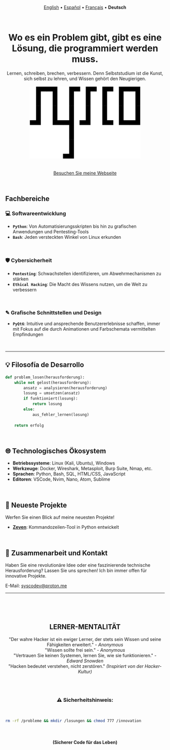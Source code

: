 <p align="center">
  <a href="README.md">English</a>  •  <a href="LEEME.md">Español</a>  •  <a href="LISMOI.md">Français</a>  •  <b>Deutsch</b>
</p>
<br>

<h1 align="center">Wo es ein Problem gibt, gibt es eine Lösung, die programmiert werden muss.</h1>

<p align="center">
  Lernen, schreiben, brechen, verbessern. Denn Selbststudium ist die Kunst, sich selbst zu lehren, und Wissen gehört den Neugierigen.<br><br>
  <img src="src/profile-banner.png" width="350" alt="Sysco - Pentester and software developer"><br><br><br>
  <a href="https://syyysco.github.io">Besuchen Sie meine Webseite</a>
  
</p><br>

## Fachbereiche
### 💻 Softwareentwicklung
- __`Python`__: Von Automatisierungsskripten bis hin zu grafischen Anwendungen und Pentesting-Tools
- __`Bash`__: Jeden versteckten Winkel von Linux erkunden

<br>

### 🛡️ Cybersicherheit
- __`Pentesting`__: Schwachstellen identifizieren, um Abwehrmechanismen zu stärken
- __`Ethical Hacking`__: Die Macht des Wissens nutzen, um die Welt zu verbessern

<br>

### ✎ Grafische Schnittstellen und Design
- __`PyQt6`__: Intuitive und ansprechende Benutzererlebnisse schaffen, immer mit Fokus auf die durch Animationen und Farbschemata vermittelten Empfindungen<br>

<br>

---

## 💡 Filosofía de Desarrollo
```python
def problem_losen(herausforderung):
    while not gelost(herausforderung):
        ansatz = analysieren(herausforderung)
        losung = umsetzen(ansatz)
        if funktioniert(losung):
            return losung
        else:
            aus_fehler_lernen(losung)
    
    return erfolg
```

<br>

## 🌐 Technologisches Ökosystem
- __Betriebssysteme__: Linux (Kali, Ubuntu), Windows<br>
- __Werkzeuge__: Docker, Wireshark, Metasploit, Burp Suite, Nmap, etc.<br>
- __Sprachen__: Python, Bash, SQL, HTML/CSS, JavaScript<br>
- __Editoren__: VSCode, Nvim, Nano, Atom, Sublime 

<br>

## 💠 Neueste Projekte
Werfen Sie einen Blick auf meine neuesten Projekte!<br>

- <a href="https://github.com/Syyysco/Zeven"><b>Zeven</b></a>: Kommandozeilen-Tool in Python entwickelt

<br>

## 🔗 Zusammenarbeit und Kontakt
Haben Sie eine revolutionäre Idee oder eine faszinierende technische Herausforderung? Lassen Sie uns sprechen! Ich bin immer offen für innovative Projekte.<br>

E-Mail:  <a href="mailto:syscodev@proton.me">syscodev@proton.me</a>

---

<br><br><br>

<h2 align="center">LERNER-MENTALITÄT</h1>
<p align="center">
  "Der wahre Hacker ist ein ewiger Lerner, der stets sein Wissen und seine Fähigkeiten erweitert." - <i>Anonymous</i><br>
  "Wissen sollte frei sein." - <i>Anonymous</i><br>
  "Vertrauen Sie keinen Systemen, lernen Sie, wie sie funktionieren." - <i>Edward Snowden</i><br>
  "Hacken bedeutet verstehen, nicht zerstören." <i>(Inspiriert von der Hacker-Kultur)</i><br>
</p>
<br><br>

<h3 align="center">⚠️ Sicherheitshinweis:</h3><br>

```bash
rm -rf /probleme && mkdir /losungen && chmod 777 /innovation
```
<br>
<h4 align="center">(Sicherer Code für das Leben)<br></h4><br>
